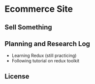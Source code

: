 # Ecommerce Site

## Sell Something

## Planning and Research Log

* Learning Redux (still practicing)
* Following tutorial on redux toolkit

## License